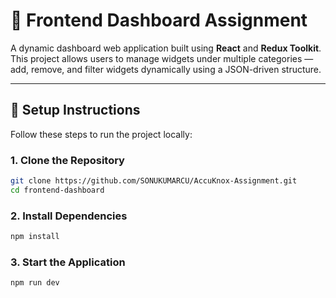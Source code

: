 # 🧩 Frontend Dashboard Assignment

A dynamic dashboard web application built using **React** and **Redux Toolkit**.  
This project allows users to manage widgets under multiple categories — add, remove, and filter widgets dynamically using a JSON-driven structure.

---

## 🚀 Setup Instructions

Follow these steps to run the project locally:

### 1. Clone the Repository
```bash
git clone https://github.com/SONUKUMARCU/AccuKnox-Assignment.git
cd frontend-dashboard
```

### 2. Install Dependencies
```bash
npm install
```

### 3. Start the Application
```bash
npm run dev
```

